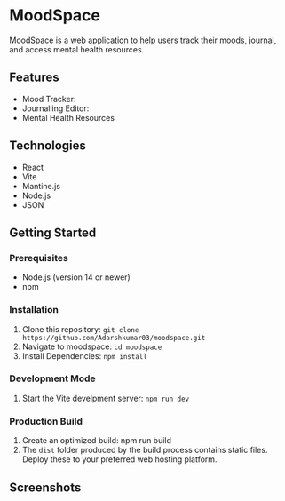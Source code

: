 # MoodSpace

MoodSpace is a web application to help users track their moods, journal, and access mental health resources.

## Features

 - Mood Tracker: 
 - Journalling Editor:
 - Mental Health Resources

## Technologies

 - React
 - Vite
 - Mantine.js
 - Node.js
 - JSON

## Getting Started

### Prerequisites

 - Node.js (version 14 or newer)
 - npm

### Installation

 1. Clone this repository: `git clone https://github.com/Adarshkumar03/moodspace.git`
 2. Navigate to moodspace: `cd moodspace`
 3. Install Dependencies: `npm install`

### Development Mode

 1. Start the Vite develpment server: `npm run dev`

### Production Build

 1. Create an optimized build: npm run build
 2.  The  `dist`  folder produced by the build process contains static files. Deploy these to your preferred web hosting platform.

## Screenshots
